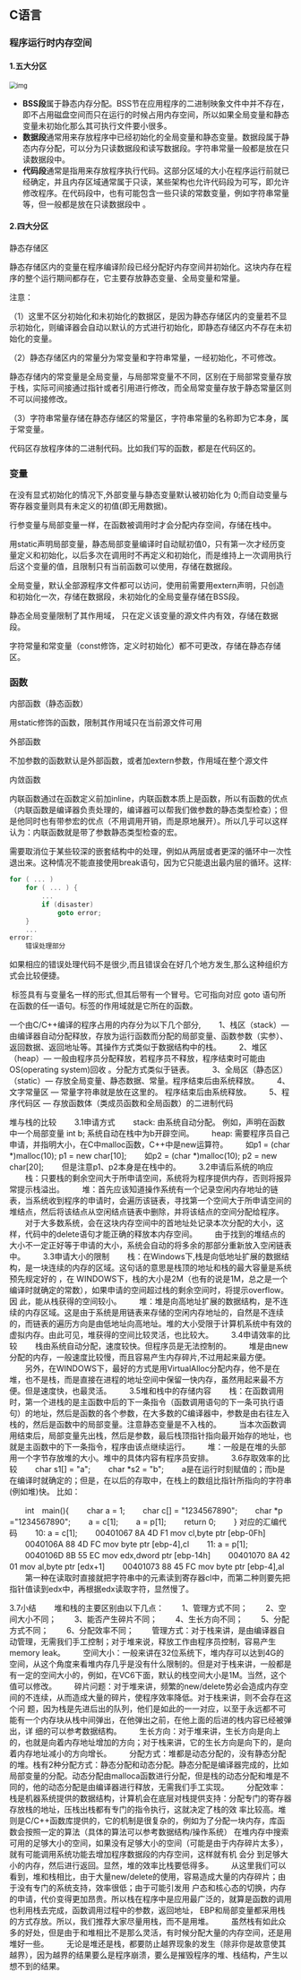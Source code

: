 ## C语言



### 程序运行时内存空间

#### 1.五大分区

<img src="https://uploadfiles.nowcoder.com/images/20190726/55926446_1564117771455_F9A9683572B56150354C5E1B60292A01" alt="img" style="zoom:80%;" />

* **BSS段**属于静态内存分配。BSS节在应用程序的二进制映象文件中并不存在，即不占用磁盘空间而只在运行的时候占用内存空间，所以如果全局变量和静态变量未初始化那么其可执行文件要小很多。
* **数据段**通常用来存放程序中已经初始化的全局变量和静态变量。数据段属于静态内存分配，可以分为只读数据段和读写数据段。字符串常量一般都是放在只读数据段中。
* **代码段**通常是指用来存放程序执行代码。这部分区域的大小在程序运行前就已经确定，并且内存区域通常属于只读，某些架构也允许代码段为可写，即允许修改程序。在代码段中，也有可能包含一些只读的常数变量，例如字符串常量等，但一般都是放在只读数据段中 。



#### 2.四大分区

静态存储区

静态存储区内的变量在程序编译阶段已经分配好内存空间并初始化。这块内存在程序的整个运行期间都存在，它主要存放静态变量、全局变量和常量。

注意：

（1）这里不区分初始化和未初始化的数据区，是因为静态存储区内的变量若不显示初始化，则编译器会自动以默认的方式进行初始化，即静态存储区内不存在未初始化的变量。

（2）静态存储区内的常量分为常变量和字符串常量，一经初始化，不可修改。

静态存储内的常变量是全局变量，与局部常变量不不同，区别在于局部常变量存放于栈，实际可间接通过指针或者引用进行修改，而全局常变量存放于静态常量区则不可以间接修改。

（3）字符串常量存储在静态存储区的常量区，字符串常量的名称即为它本身，属于常变量。

 

代码区存放程序体的二进制代码。比如我们写的函数，都是在代码区的。



### 变量

在没有显式初始化的情况下,外部变量与静态变量默认被初始化为 0;而自动变量与寄存器变量则具有未定义的初值(即无用数据)。

行参变量与局部变量一样，在函数被调用时才会分配内存空间，存储在栈中。

用static声明局部变量，静态局部变量编译时自动赋初值0，只有第一次才经历变量定义和初始化，以后多次在调用时不再定义和初始化，而是维持上一次调用执行后这个变量的值，且限制只有当前函数可以使用，存储在数据段。

全局变量，默认全部源程序文件都可以访问，使用前需要用extern声明，只创造和初始化一次，存储在数据段，未初始化的全局变量存储在BSS段。

静态全局变量限制了其作用域， 只在定义该变量的源文件内有效，存储在数据段。

字符常量和常变量（const修饰，定义时初始化）都不可更改，存储在静态存储区。



### 函数

内部函数（静态函数）

用static修饰的函数，限制其作用域只在当前源文件可用

外部函数

不加参数的函数默认是外部函数，或者加extern参数，作用域在整个源文件

内敛函数

内联函数通过在函数定义前加inline，内联函数本质上是函数，所以有函数的优点（内联函数是编译器负责处理的，编译器可以帮我们做参数的静态类型检查）；但是他同时也有带参宏的优点（不用调用开销，而是原地展开）。所以几乎可以这样认为：内联函数就是带了参数静态类型检查的宏。



需要取消位于某些较深的嵌套结构中的处理，例如从两层或者更深的循环中一次性退出来。这种情况不能直接使用break语句，因为它只能退出最内层的循环。这样:

```C
for ( ... )
	for ( ... ) {
		...
		if (disaster)
			goto error;
	}
	...
error:
	错误处理部分
```

​		如果相应的错误处理代码不是很少,而且错误会在好几个地方发生,那么这种组织方式会比较便捷。

​		标签具有与变量名一样的形式,但其后带有一个冒号。它可指向对应 goto 语句所在函数的任一语句。标签的作用域就是它所在的函数。



一个由C/C++编译的程序占用的内存分为以下几个部分,
　　1、栈区（stack）— 由编译器自动分配释放，存放为运行函数而分配的局部变量、函数参数（实参）、返回数据、返回地址等。其操作方式类似于数据结构中的栈。 
　　2、堆区（heap）— 一般由程序员分配释放，若程序员不释放，程序结束时可能由OS(operating system)回收 。分配方式类似于链表。
　　3、全局区（静态区）（static）— 存放全局变量、静态数据、常量。程序结束后由系统释放。
　　4、文字常量区 — 常量字符串就是放在这里的。 程序结束后由系统释放。
　　5、程序代码区 — 存放函数体（类成员函数和全局函数）的二进制代码

堆与栈的比较 
　　3.1申请方式
　　stack: 由系统自动分配。 例如，声明在函数中一个局部变量 int b; 系统自动在栈中为b开辟空间。
　　heap: 需要程序员自己申请，并指明大小，在C中malloc函数，C++中是new运算符。
　　如p1 = (char *)malloc(10); p1 = new char[10];
　　如p2 = (char *)malloc(10); p2 = new char[20];
　　但是注意p1、p2本身是在栈中的。
　　3.2申请后系统的响应
　　栈：只要栈的剩余空间大于所申请空间，系统将为程序提供内存，否则将报异常提示栈溢出。
　　堆：首先应该知道操作系统有一个记录空闲内存地址的链表，当系统收到程序的申请时，会遍历该链表，寻找第一个空间大于所申请空间的堆结点，然后将该结点从空闲结点链表中删除，并将该结点的空间分配给程序。
　　对于大多数系统，会在这块内存空间中的首地址处记录本次分配的大小，这样，代码中的delete语句才能正确的释放本内存空间。
　　由于找到的堆结点的大小不一定正好等于申请的大小，系统会自动的将多余的那部分重新放入空闲链表中。
　　3.3申请大小的限制
　　栈：在Windows下,栈是向低地址扩展的数据结构，是一块连续的内存的区域。这句话的意思是栈顶的地址和栈的最大容量是系统预先规定好的 ，在 WINDOWS下，栈的大小是2M（也有的说是1M，总之是一个编译时就确定的常数），如果申请的空间超过栈的剩余空间时，将提示overflow。因 此，能从栈获得的空间较小。
　　堆：堆是向高地址扩展的数据结构，是不连续的内存区域。这是由于系统是用链表来存储的空闲内存地址的，自然是不连续的，而链表的遍历方向是由低地址向高地址。堆的大小受限于计算机系统中有效的虚拟内存。由此可见，堆获得的空间比较灵活，也比较大。
　　3.4申请效率的比较
　　栈由系统自动分配，速度较快。但程序员是无法控制的。
　　堆是由new分配的内存，一般速度比较慢，而且容易产生内存碎片,不过用起来最方便。
　　另外，在WINDOWS下，最好的方式是用VirtualAlloc分配内存，他不是在堆，也不是栈，而是直接在进程的地址空间中保留一快内存，虽然用起来最不方便。但是速度快，也最灵活。
　　3.5堆和栈中的存储内容
　　栈：在函数调用时，第一个进栈的是主函数中后的下一条指令（函数调用语句的下一条可执行语句）的地址，然后是函数的各个参数，在大多数的C编译器中，参数是由右往左入栈的，然后是函数中的局部变量。注意静态变量是不入栈的。
　　当本次函数调用结束后，局部变量先出栈，然后是参数，最后栈顶指针指向最开始存的地址，也就是主函数中的下一条指令，程序由该点继续运行。
　　堆：一般是在堆的头部用一个字节存放堆的大小。堆中的具体内容有程序员安排。
　　3.6存取效率的比较
　　char s1[] = "a";
　　char *s2 = "b";
　　a是在运行时刻赋值的；而b是在编译时就确定的；但是，在以后的存取中，在栈上的数组比指针所指向的字符串(例如堆)快。 比如：

　　int　main(){
　　char a = 1;
　　char c[] = "1234567890";
　　char *p ="1234567890";
　　a = c[1];
　　a = p[1];
　　return 0;
　　}
对应的汇编代码
　　10: a = c[1];
　　00401067 8A 4D F1 mov cl,byte ptr [ebp-0Fh]
　　0040106A 88 4D FC mov byte ptr [ebp-4],cl
　　11: a = p[1];
　　0040106D 8B 55 EC mov edx,dword ptr [ebp-14h]
　　00401070 8A 42 01 mov al,byte ptr [edx+1]
　　00401073 88 45 FC mov byte ptr [ebp-4],al
　　第一种在读取时直接就把字符串中的元素读到寄存器cl中，而第二种则要先把指针值读到edx中，再根据edx读取字符，显然慢了。

3.7小结
　　堆和栈的主要区别由以下几点：
　　1、管理方式不同；
　　2、空间大小不同；
　　3、能否产生碎片不同；
　　4、生长方向不同；
　　5、分配方式不同；
　　6、分配效率不同；
　　管理方式：对于栈来讲，是由编译器自动管理，无需我们手工控制；对于堆来说，释放工作由程序员控制，容易产生memory leak。
　　空间大小：一般来讲在32位系统下，堆内存可以达到4G的空间，从这个角度来看堆内存几乎是没有什么限制的。但是对于栈来讲，一般都是有一定的空间大小的，例如，在VC6下面，默认的栈空间大小是1M。当然，这个值可以修改。
　　碎片问题：对于堆来讲，频繁的new/delete势必会造成内存空间的不连续，从而造成大量的碎片，使程序效率降低。对于栈来讲，则不会存在这个问 题，因为栈是先进后出的队列，他们是如此的一一对应，以至于永远都不可能有一个内存块从栈中间弹出，在他弹出之前，在他上面的后进的栈内容已经被弹出，详 细的可以参考数据结构。
　　生长方向：对于堆来讲，生长方向是向上的，也就是向着内存地址增加的方向；对于栈来讲，它的生长方向是向下的，是向着内存地址减小的方向增长。
　　分配方式：堆都是动态分配的，没有静态分配的堆。栈有2种分配方式：静态分配和动态分配。静态分配是编译器完成的，比如局部变量的分配。动态分配由malloca函数进行分配，但是栈的动态分配和堆是不同的，他的动态分配是由编译器进行释放，无需我们手工实现。
　　分配效率：栈是机器系统提供的数据结构，计算机会在底层对栈提供支持：分配专门的寄存器存放栈的地址，压栈出栈都有专门的指令执行，这就决定了栈的效 率比较高。堆则是C/C++函数库提供的，它的机制是很复杂的，例如为了分配一块内存，库函数会按照一定的算法（具体的算法可以参考数据结构/操作系统） 在堆内存中搜索可用的足够大小的空间，如果没有足够大小的空间（可能是由于内存碎片太多），就有可能调用系统功能去增加程序数据段的内存空间，这样就有机 会分 到足够大小的内存，然后进行返回。显然，堆的效率比栈要低得多。
　　从这里我们可以看到，堆和栈相比，由于大量new/delete的使用，容易造成大量的内存碎片；由于没有专门的系统支持，效率很低；由于可能引发用 户态和核心态的切换，内存的申请，代价变得更加昂贵。所以栈在程序中是应用最广泛的，就算是函数的调用也利用栈去完成，函数调用过程中的参数，返回地址， EBP和局部变量都采用栈的方式存放。所以，我们推荐大家尽量用栈，而不是用堆。
　　虽然栈有如此众多的好处，但是由于和堆相比不是那么灵活，有时候分配大量的内存空间，还是用堆好一些。
　　无论是堆还是栈，都要防止越界现象的发生（除非你是故意使其越界），因为越界的结果要么是程序崩溃，要么是摧毁程序的堆、栈结构，产生以想不到的结果。